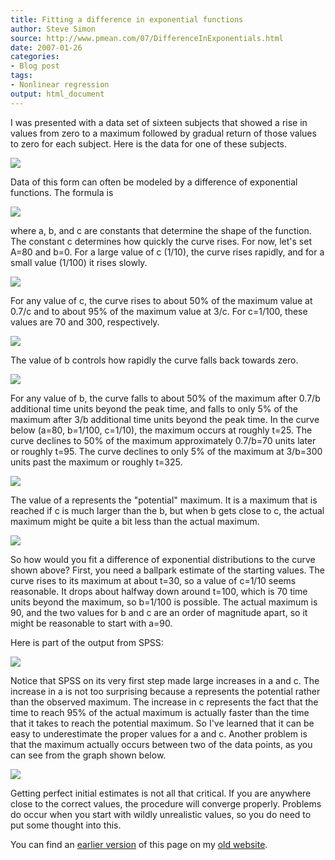 ```yaml
---
title: Fitting a difference in exponential functions
author: Steve Simon
source: http://www.pmean.com/07/DifferenceInExponentials.html
date: 2007-01-26
categories:
- Blog post
tags:
- Nonlinear regression
output: html_document
---
```


I was presented with a data set of sixteen subjects that showed a rise in values from zero to a maximum followed by gradual return of those values to zero for each subject. Here is the data for one of these subjects.

![](http://www.pmean.com/new-images/07/DifferenceInExponentials01.gif)

Data of this form can often be modeled by a difference of exponential functions. The formula is

![](http://www.pmean.com/new-images/07/DifferenceInExponentials02.gif)

where a, b, and c are constants that determine the shape of the function. The constant c determines how quickly the curve rises. For now, let's set A=80 and b=0. For a large value of c (1/10), the curve rises rapidly, and for a small value (1/100) it rises slowly.

![](http://www.pmean.com/new-images/07/DifferenceInExponentials03.gif)

For any value of c, the curve rises to about 50% of the maximum value at 0.7/c and to about 95% of the maximum value at 3/c. For c=1/100, these values are 70 and 300, respectively.

![](http://www.pmean.com/new-images/07/DifferenceInExponentials04.gif)

The value of b controls how rapidly the curve falls back towards zero.

![](http://www.pmean.com/new-images/07/DifferenceInExponentials05.gif)

For any value of b, the curve falls to about 50% of the maximum after 0.7/b additional time units beyond the peak time, and falls to only 5% of the maximum after 3/b additional time units beyond the peak time. In the curve below (a=80, b=1/100, c=1/10), the maximum occurs at roughly t=25. The curve declines to 50% of the maximum approximately 0.7/b=70 units later or roughly t=95. The curve declines to only 5% of the maximum at 3/b=300 units past the maximum or roughly t=325.

![](http://www.pmean.com/new-images/07/DifferenceInExponentials06.gif)

The value of a represents the "potential" maximum. It is a maximum that is reached if c is much larger than the b, but when b gets close to c, the actual maximum might be quite a bit less than the actual maximum.

![](http://www.pmean.com/new-images/07/DifferenceInExponentials07.gif)

So how would you fit a difference of exponential distributions to the curve shown above? First, you need a ballpark estimate of the starting values. The curve rises to its maximum at about t=30, so a value of c=1/10 seems reasonable. It drops about halfway down around t=100, which is 70 time units beyond the maximum, so b=1/100 is possible. The actual maximum is 90, and the two values for b and c are an order of magnitude apart, so it might be reasonable to start with a=90.

Here is part of the output from SPSS:

![](http://www.pmean.com/new-images/07/DifferenceInExponentials08.gif)

Notice that SPSS on its very first step made large increases in a and c. The increase in a is not too surprising because a represents the potential rather than the observed maximum. The increase in c represents the fact that the time to reach 95% of the actual maximum is actually faster than the time that it takes to reach the potential maximum. So I've learned that it can be easy to underestimate the proper values for a and c. Another problem is that the maximum actually occurs between two of the data points, as you can see from the graph shown below.

![](http://www.pmean.com/new-images/07/DifferenceInExponentials09.gif)

Getting perfect initial estimates is not all that critical. If you are anywhere close to the correct values, the procedure will converge properly. Problems do occur when you start with wildly unrealistic values, so you do need to put some thought into this.

You can find an [earlier version][sim1] of this page on my [old website][sim2].

[sim1]: http://www.pmean.com/07/DifferenceInExponentials.html
[sim2]: http://www.pmean.com